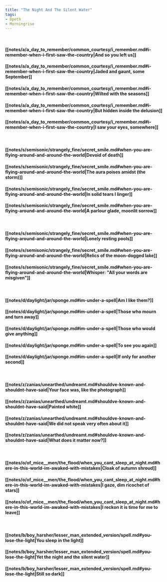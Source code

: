 ```yaml
---
title: "The Night And The Silent Water"
tags:
- Opeth
- Morningrise
---
```

&nbsp;
#### [[notes/a/a_day_to_remember/common_courtesy/i_remember.md#i-remember-when-i-first-saw-the-country|And so you left us]]
#### [[notes/a/a_day_to_remember/common_courtesy/i_remember.md#i-remember-when-i-first-saw-the-country|Jaded and gaunt, some September]]
#### [[notes/a/a_day_to_remember/common_courtesy/i_remember.md#i-remember-when-i-first-saw-the-country|Wilted with the seasons]]
#### [[notes/a/a_day_to_remember/common_courtesy/i_remember.md#i-remember-when-i-first-saw-the-country|But hidden inside the delusion]]
#### [[notes/a/a_day_to_remember/common_courtesy/i_remember.md#i-remember-when-i-first-saw-the-country|I saw your eyes, somewhere]]
&nbsp;
#### [[notes/s/semisonic/strangely_fine/secret_smile.md#when-you-are-flying-around-and-around-the-world|Devoid of death]]
#### [[notes/s/semisonic/strangely_fine/secret_smile.md#when-you-are-flying-around-and-around-the-world|The aura poises amidst (the storm)]]
#### [[notes/s/semisonic/strangely_fine/secret_smile.md#when-you-are-flying-around-and-around-the-world|In solid tears I linger]]
#### [[notes/s/semisonic/strangely_fine/secret_smile.md#when-you-are-flying-around-and-around-the-world|A parlour glade, moonlit sorrow]]
&nbsp;
#### [[notes/s/semisonic/strangely_fine/secret_smile.md#when-you-are-flying-around-and-around-the-world|Lonely resting pools]]
#### [[notes/s/semisonic/strangely_fine/secret_smile.md#when-you-are-flying-around-and-around-the-world|Relics of the moon-dogged lake]]
#### [[notes/s/semisonic/strangely_fine/secret_smile.md#when-you-are-flying-around-and-around-the-world|Whisper: "All your words are misgiven"]]
&nbsp;
#### [[notes/d/daylight/jar/sponge.md#im-under-a-spell|Am I like them?]]
#### [[notes/d/daylight/jar/sponge.md#im-under-a-spell|Those who mourn and turn away]]
#### [[notes/d/daylight/jar/sponge.md#im-under-a-spell|Those who would give anything]]
#### [[notes/d/daylight/jar/sponge.md#im-under-a-spell|To see you again]]
#### [[notes/d/daylight/jar/sponge.md#im-under-a-spell|If only for another second]]
&nbsp;
#### [[notes/z/zanias/unearthed/undreamt.md#shouldve-known-and-shouldnt-have-said|Your face was, like the photograph]]
#### [[notes/z/zanias/unearthed/undreamt.md#shouldve-known-and-shouldnt-have-said|Painted white]]
#### [[notes/z/zanias/unearthed/undreamt.md#shouldve-known-and-shouldnt-have-said|We did not speak very often about it]]
#### [[notes/z/zanias/unearthed/undreamt.md#shouldve-known-and-shouldnt-have-said|What does it matter now?]]
&nbsp;
#### [[notes/o/of_mice__men/the_flood/when_you_cant_sleep_at_night.md#here-in-this-world-im-awaked-with-mistakes|Cloak of autumn shroud]]
#### [[notes/o/of_mice__men/the_flood/when_you_cant_sleep_at_night.md#here-in-this-world-im-awaked-with-mistakes|I gaze, dim ricochet of stars]]
#### [[notes/o/of_mice__men/the_flood/when_you_cant_sleep_at_night.md#here-in-this-world-im-awaked-with-mistakes|I reckon it is time for me to leave]]
&nbsp;
#### [[notes/b/boy_harsher/lesser_man_extended_version/spell.md#you-lose-the-light|You sleep in the light]]
#### [[notes/b/boy_harsher/lesser_man_extended_version/spell.md#you-lose-the-light|Yet the night and the silent water]]
#### [[notes/b/boy_harsher/lesser_man_extended_version/spell.md#you-lose-the-light|Still so dark]]
